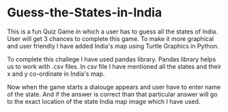 # Guess-the-States-in-India

This is a fun Quiz Game in which a user has to guess all the states of India. User will get 3 chances to complete this game. To make it more graphical and user friendly I have added India's map using Turtle Graphics in Python.

To complete this challege I have used pandas library. Pandas library helps us to work with .csv files. 
In csv file I have mentioned all the states and their x and y co-ordinate in India's map.

Now when the game starts a dialouge appears and user have to enter name of the state. And if the answer is correct than that particular answer will go to the exact location of the state India map image which I have used.
